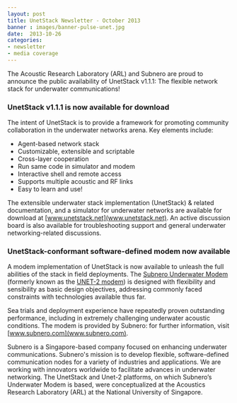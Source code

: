 ```yaml
---
layout: post
title: UnetStack Newsletter - October 2013
banner : images/banner-pulse-unet.jpg
date:  2013-10-26
categories:
- newsletter
- media coverage
---
```


The Acoustic Research Laboratory (ARL) and Subnero are proud to announce the public availability of UnetStack v1.1.1: The flexible network stack for underwater communications!

### UnetStack v1.1.1 is now available for download
 
The intent of UnetStack is to provide a framework for promoting community collaboration in the underwater networks arena. Key elements include:
- Agent-based network stack
- Customizable, extensible and scriptable
- Cross-layer cooperation
- Run same code in simulator and modem
- Interactive shell and remote access
- Supports multiple acoustic and RF links
- Easy to learn and use!

The extensible underwater stack implementation (UnetStack) & related documentation, and a simulator for underwater networks are available for download at [www.unetstack.net](www.unetstack.net). An active discussion board is also available for troubleshooting support and general underwater networking-related discussions.
 
### UnetStack-conformant software-defined modem now available

A modem implementation of UnetStack is now available to unleash the full abilities of the stack in field deployments. The [Subnero Underwater Modem](https://subnero.com/products/modem.html) (formerly known as the [UNET-2 modem](https://unetstack.net/modems.html)) is designed with flexibility and sensibility as basic design objectives, addressing commonly faced constraints with technologies available thus far. 
 
Sea trials and deployment experience have repeatedly proven outstanding performance, including in extremely challenging underwater acoustic conditions. The modem is provided by Subnero: for further information, visit [www.subnero.com](www.subnero.com).
 
Subnero is a Singapore-based company focused on enhancing underwater communications. Subnero's mission is to develop flexible, software-defined communication nodes for a variety of industries and applications. We are working with innovators worldwide to facilitate advances in underwater networking. The UnetStack and Unet-2 platforms, on which Subnero’s Underwater Modem is based, were conceptualized at the Acoustics Research Laboratory (ARL) at the National University of Singapore.
